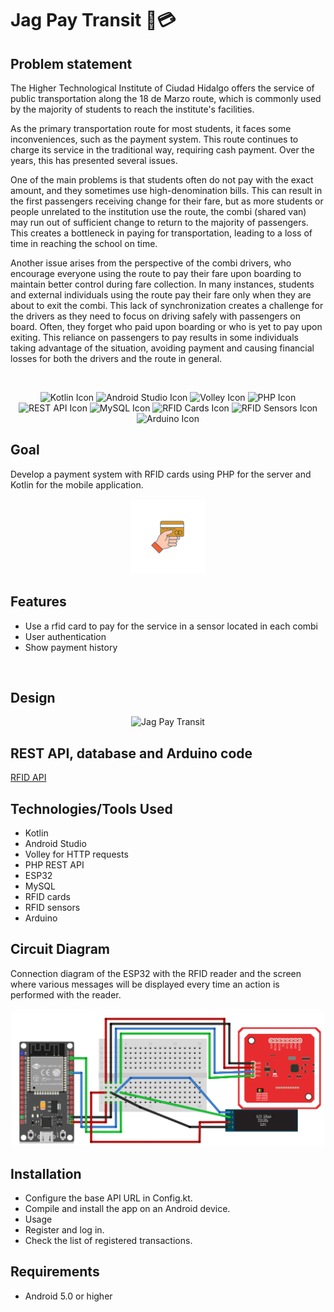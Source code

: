 # Jag Pay Transit 🐯💳



## Problem statement

The Higher Technological Institute of Ciudad Hidalgo offers the service of public transportation along the 18 de Marzo route, which is commonly used by the majority of students to reach the institute's facilities.

As the primary transportation route for most students, it faces some inconveniences, such as the payment system. This route continues to charge its service in the traditional way, requiring cash payment. Over the years, this has presented several issues.




One of the main problems is that students often do not pay with the exact amount, and they sometimes use high-denomination bills. This can result in the first passengers receiving change for their fare, but as more students or people unrelated to the institution use the route, the combi (shared van) may run out of sufficient change to return to the majority of passengers. This creates a bottleneck in paying for transportation, leading to a loss of time in reaching the school on time.



Another issue arises from the perspective of the combi drivers, who encourage everyone using the route to pay their fare upon boarding to maintain better control during fare collection. In many instances, students and external individuals using the route pay their fare only when they are about to exit the combi. This lack of synchronization creates a challenge for the drivers as they need to focus on driving safely with passengers on board. Often, they forget who paid upon boarding or who is yet to pay upon exiting. This reliance on passengers to pay results in some individuals taking advantage of the situation, avoiding payment and causing financial losses for both the drivers and the route in general.

&nbsp; 
&nbsp; 

<p align="center">
  <img src="https://img.shields.io/badge/-Kotlin-0095D5?style=for-the-badge&logo=kotlin&logoColor=white" alt="Kotlin Icon" />
  <img src="https://img.shields.io/badge/-Android%20Studio-3DDC84?style=for-the-badge&logo=android-studio&logoColor=white" alt="Android Studio Icon" />
  <img src="https://img.shields.io/badge/-Volley-4285F4?style=for-the-badge" alt="Volley Icon" />
  <img src="https://img.shields.io/badge/-PHP-777BB4?style=for-the-badge&logo=php&logoColor=white" alt="PHP Icon" />
  <img src="https://img.shields.io/badge/-REST%20API-FF6C37?style=for-the-badge" alt="REST API Icon" />
  <img src="https://img.shields.io/badge/-MySQL-4479A1?style=for-the-badge&logo=mysql&logoColor=white" alt="MySQL Icon" />
  <img src="https://img.shields.io/badge/-RFID%20Cards-009688?style=for-the-badge" alt="RFID Cards Icon" />
  <img src="https://img.shields.io/badge/-RFID%20Sensors-009688?style=for-the-badge" alt="RFID Sensors Icon" />
  <img src="https://img.shields.io/badge/-Arduino-00979D?style=for-the-badge&logo=arduino&logoColor=white" alt="Arduino Icon" />
</p>

## Goal 
Develop a payment system with RFID cards using PHP for the server and Kotlin for the mobile application.

<p align="center">
  <img src="./app/src/main/res/drawable/card_payment.png" alt="Pay icon" width="120" height="120" />
</p>

## Features

* Use a rfid card to pay for the service in a sensor located in each combi
* User authentication
* Show payment history

&nbsp; 
&nbsp;

## Design 
<p align="center">
  <img src="./app/src/main/res/drawable/mockup.png" alt="Jag Pay Transit"  />
</p>




## REST API, database and Arduino code
[RFID API ](https://github.com/JoseCorreaMorales/rfidAPI)




## Technologies/Tools Used
* Kotlin
* Android Studio
* Volley for HTTP requests
* PHP REST API
* ESP32
* MySQL
* RFID cards
* RFID sensors
* Arduino


## Circuit Diagram

Connection diagram of the ESP32 with the RFID reader and the screen where various messages will be displayed every time an action is performed with the reader.

<p align="center">
  <img src="./app/src/main/res/drawable/circuit_diagram.png" alt="Circuit Diagram" width="500"  />
</p>

## Installation
* Configure the base API URL in Config.kt.
* Compile and install the app on an Android device.
* Usage
* Register and log in.
* Check the list of registered transactions.

## Requirements
* Android 5.0 or higher
